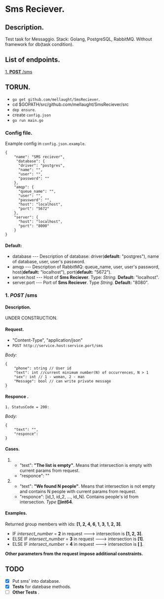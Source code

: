 
# Sms Reciever.

 
## Description.

  
Test task for Messaggio. 
Stack: Golang, PostgreSQL, RabbitMQ. Without framework for db(task condition).

## List of endpoints.

[1. **POST**  /sms](#sms)
  

## TORUN.

- `go get github.com/mellaught/SmsReciever`.
- cd $GOPATH/src/github.com/mellaught/SmsReciever/src
- `dep ensure`.
- create `config.json`
- `go run main.go`

### Config file.
Example config in `config.json.example`.
```
{
	"name": "SMS reciever",
	 "database": {
      "driver": "postgres",
      "name": "",
      "user": "",
      "password": ""
    },
    "amqp": {
      "queue_name": "",
      "user": "",
      "password": "",
      "host": "localhost",
      "port": "5672"
    },
    "server": {
      "host": "localhost",
      "port": "8000"
    }
}
```

#### Default:

* database --- Description of  database: driver(**default:** "postgres"), name of database, user, user's password.
* amqp --- Description of RabbitMQ: queue_name, user, user's password, host(**default:** "localhost"), port(**default:** "5672").
* server.host --- Host of **Sms Reciever**. Type: *String.*  **Default:** "localhost".
* server.port --- Port of **Sms Reciever**. Type *String.*  **Default:** "8080".
 
<div  id='sms'/>

  

### 1. *POST* /sms

  

#### Description.

UNDER CONSTRUCTION.

#### Request.

- "Content-Type", "application/json"
- `POST http://service.host:service.port/sms`

*Body:*
```
{
	"phone": string // User id
	"text": int //current minimum number(N) of occurrences, N > 1
	"sex": int // 1 - woman, 2 - man
	"Message": bool // can write private message
}
```  

#### Responce .

`1. StatusCode = 200:`

*Body:*
```
{
	"text": "",
	"responce": 
}
```
#### Cases.
1. - "text": **"The list is empty"**. Means that intersection is empty with current params from request.
	- "responce": ""
2. - "text": **"We found N people"**. Means that intersection is not empty and contains N people with current params from request.
	- "responce": [id_1, id_2, ..., id_N]. Contains people's id from intersection. *Type* **[]int64**.

#### Examples.
 Returned group members with ids: **[1, 2, 4, 6, 1, 3, 1, 2, 3]**.
 - IF *intersect_number* = **2** in request ---> intersection is **[1, 2, 3]**.
- ELSE IF *intersect_number* = **3** in request ---> intersection is **[1]**.
- ELSE IF *intersect_number* = **4** in request ---> intersection is **[ ]**.

**Other parameters from the request impose additional constraints.**

## TODO
-  [x] Put sms' into database.
-  [x] **Tests** for datebase methods.
-  [ ] **Other Tests** .
